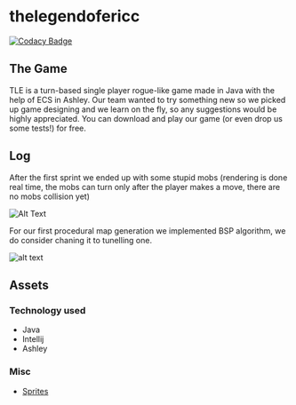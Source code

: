 # thelegendofericc

[![Codacy Badge](https://api.codacy.com/project/badge/Grade/aec03650a4df457db7e2bb385dc3c6f8)](https://app.codacy.com/app/vanbinhstudios/thelegendofericc?utm_source=github.com&utm_medium=referral&utm_content=vanbinhstudios/thelegendofericc&utm_campaign=Badge_Grade_Settings)


## The Game

TLE is a turn-based single player rogue-like game made in Java with the help of ECS in Ashley. Our team wanted to try something new so we picked up game designing and we learn on the fly, so any suggestions would be highly appreciated. You can download and play our game (or even drop us some tests!) for free.

## Log

After the first sprint we ended up with some stupid mobs (rendering is done real time, the mobs can turn only after the player makes a move, there are no mobs collision yet)

![Alt Text](https://media.giphy.com/media/Zy9k0cvt6piTgrtTrl/giphy.gif)

For our first procedural map generation we implemented BSP algorithm, we do consider chaning it to tunelling one.

![alt text](https://sites.google.com/site/jicenospam/dungeon_bsp2.png "BSP2")


## Assets
### Technology used
-  Java
-  Intellij
-  Ashley
### Misc
-  <a href="https://pixel-poem.itch.io/dungeon-assetpuck">Sprites</a>
